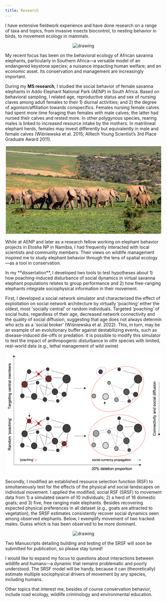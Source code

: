 ```yaml
---
title: Research 
---
```


I have extensive fieldwork experience and have done research on a range of taxa and topics, from invasive insects biocontrol, to nesting behavior in birds, to movement ecology in mammals.  

<p align="center">
  <img src="/assets/RhinoEgg.png" alt="drawing" width="500"/>
</p>  
  
My recent focus has been on the behavioral ecology of African savanna elephants, particularly in Southern Africa—a versatile model of an endangered keystone species; a nuisance impacting human welfare; and an economic asset. Its conservation and management are increasingly important.
 
During my **MS research**, I studied the social behavior of female savanna elephants in Addo Elephant National Park (AENP) in South Africa. Based on behavioral sampling, I related age, reproductive status and sex of nursing claves among adult females to their 1) diurnal activities; and 2) the degree of agonism/affiliation towards conspecifics. Females nursing female calves had spent more time foraging than females with male calves; the latter had nursed their calves and rested more. In other polygynous species, rearing males is linked to increased resource intake by the mothers. In matrilineal elephant herds, females may invest differently but equivalently in male and female calves (Wiśniewska et al. 2015; Alltech Young Scientist’s 3rd Place Graduate Award 2011). 

<p align="center">
  <img src="/assets/Eles.png" alt="drawing" width="500"/>
</p>
  
<p align="left" />  
While at AENP and later as a research fellow working on elephant behavior projects in Etosha NP in Namibia, I had frequently interacted with local scientists and community members. Their views on wildlife management inspired me to study elephant behavior through the lens of spatial ecology—as a tool in conservation.
  
<p align="left" />
In my **dissertation**, I developed two tools to test hypotheses about 1) how poaching-induced disturbance of social dynamics in virtual savanna elephant populations relates to group performance and 2) how free-ranging elephants integrate sociophysical information in their movement. 
  
<p align="left" />
First, I developed a social network simulator and characterized the effect of exploitation on social network architecture by virtually ‘poaching’ either the oldest, most 'socially central' or random individuals. Targeted ‘poaching’ of social hubs, regardless of their age, decreased network connectivity and the quality of social diffusion, suggesting that age does not always determin who acts as a 'social broker' (Wiśniewska et al. 2022). This, in turn, may be an example of an evolutionary buffer against destabilizing events, such as disease-induced die-offs or predation. It is possible to modify this simulator to test the impact of anthropogenic disturbance in othr species with limited, real-world data (e.g., lethal management of wild swine)

<p align="center" >
  <img src="/assets/SNA.png" alt="drawing" width="500"/>
</p>
  
<p align="left" />
Secondly, I modified an established resource selection function (RSF) to simultaneously test for the effects of the physical and social landscapes on individual movement. I applied the modified, social RSF (SRSF) to movement data from 1) a simulated swarm of 10 individuals; 2) a herd of 16 domestic goats; and 3) five, free ranging male elephants. Besides recovering expected physical preferences in all dataset (e.g., goats are attracted to vegetation), the SRSF estimates consistently recover social dynamics seen among observed elephants. Below, I exemplify movement of two tracked males. Guess which is has been observed to be more dominant.

<p align="center">
  <img src="/assets/Map.png" alt="drawing" width="550"/>
</p>  
  
<p align="left" />  
Two Manuscripts detailing building and testing of the SRSF will soon be submitted for publication, so please stay tuned! 
  
<p align="left" />
I would like to expand my focus to questions about interactions between wildlife and humans—a dynamic that remains problematic and poorly understood. The SRSF model will be handy, because it can (theoretically) estimate multiple sociophysical drivers of movement by any species, including humans. 
  
<p align="left" />
Other topics that interest me, besides of course conservation behavior, include road ecology, wildlife criminology and environmental education.
